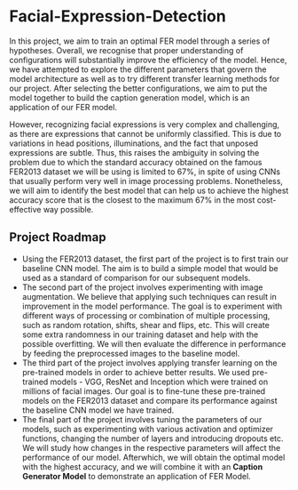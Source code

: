 # Facial-Expression-Detection

In this project, we aim to train an optimal FER model through a series of hypotheses. Overall, we recognise that proper understanding of configurations will substantially improve the efficiency of the model. Hence, we have attempted to explore the different parameters that govern the model architecture as well as to try different transfer learning methods for our project. After selecting the better configurations, we aim to put the model together to build the caption generation model, which is an application of our FER model.

However, recognizing facial expressions is very complex and challenging, as there are expressions that cannot be uniformly classified. This is due to variations in head positions, illuminations, and the fact that unposed expressions are subtle. Thus, this raises the ambiguity in solving the problem due to which the standard accuracy obtained on the famous FER2013 dataset we will be using is limited to 67%, in spite of using CNNs that usually perform very well in image processing problems. Nonetheless, we will aim to identify the best model that can help us to achieve the highest accuracy score that is the closest to the maximum 67% in the most cost-effective way possible. 

## Project Roadmap
- Using the FER2013 dataset, the first part of the project is to first train our baseline CNN model. The aim is to build a simple model that would be used as a standard of comparison for our subsequent models.
- The second part of the project involves experimenting with image augmentation. We believe that applying such techniques can result in improvement in the model performance. The goal is to experiment with different ways of processing or combination of multiple processing, such as random rotation, shifts, shear and flips, etc. This will create some extra randomness in our training dataset and help with the possible overfitting. We will then evaluate the difference in performance by feeding the preprocessed images to the baseline model.
- The third part of the project involves applying transfer learning on the pre-trained models in order to achieve better results. We used pre-trained models - VGG, ResNet and Inception which were trained on millions of facial images. Our goal is to fine-tune these pre-trained models on the FER2013 dataset and compare its performance against the baseline CNN model we have trained.
- The final part of the project involves tuning the parameters of our models, such as experimenting with various activation and optimizer functions, changing the number of layers and introducing dropouts etc. We will study how changes in the respective parameters will affect the performance of our model. Afterwhich, we will obtain the optimal model with the highest accuracy, and we will combine it with an **Caption Generator Model** to demonstrate an application of FER Model.
